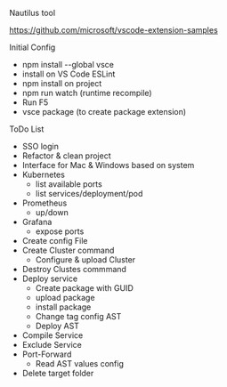 Nautilus tool

https://github.com/microsoft/vscode-extension-samples

Initial Config
- npm install --global vsce
- install on VS Code ESLint
- npm install on project
- npm run watch (runtime recompile)
- Run F5
- vsce package (to create package extension)

ToDo List
  - SSO login
  - Refactor & clean project
  - Interface for Mac & Windows based on system 
  - Kubernetes
    - list available ports
    - list services/deployment/pod   
  - Prometheus
    - up/down
  - Grafana
    - expose ports          
  - Create config File
  - Create Cluster command
    - Configure & upload Cluster  
  - Destroy Clustes commmand
  - Deploy service
    - Create package with GUID
    - upload package
    - install package
    - Change tag config AST
    - Deploy AST
  - Compile Service
  - Exclude Service
  - Port-Forward   
    - Read AST values config   
  - Delete target folder  
